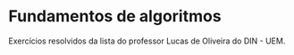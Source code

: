 # Fundamentos de algoritmos
Exercícios resolvidos da lista do professor Lucas de Oliveira do DIN - UEM.
